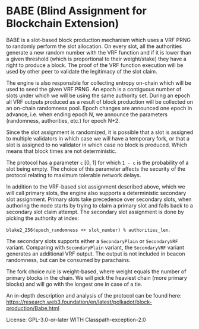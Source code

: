 # BABE (Blind Assignment for Blockchain Extension)

BABE is a slot-based block production mechanism which uses a VRF PRNG to
randomly perform the slot allocation. On every slot, all the authorities
generate a new random number with the VRF function and if it is lower than a
given threshold (which is proportional to their weight/stake) they have a
right to produce a block. The proof of the VRF function execution will be
used by other peer to validate the legitimacy of the slot claim.

The engine is also responsible for collecting entropy on-chain which will be
used to seed the given VRF PRNG. An epoch is a contiguous number of slots
under which we will be using the same authority set. During an epoch all VRF
outputs produced as a result of block production will be collected on an
on-chain randomness pool. Epoch changes are announced one epoch in advance,
i.e. when ending epoch N, we announce the parameters (randomness,
authorities, etc.) for epoch N+2.

Since the slot assignment is randomized, it is possible that a slot is
assigned to multiple validators in which case we will have a temporary fork,
or that a slot is assigned to no validator in which case no block is
produced. Which means that block times are not deterministic.

The protocol has a parameter `c` [0, 1] for which `1 - c` is the probability
of a slot being empty. The choice of this parameter affects the security of
the protocol relating to maximum tolerable network delays.

In addition to the VRF-based slot assignment described above, which we will
call primary slots, the engine also supports a deterministic secondary slot
assignment. Primary slots take precedence over secondary slots, when
authoring the node starts by trying to claim a primary slot and falls back
to a secondary slot claim attempt. The secondary slot assignment is done
by picking the authority at index:

`blake2_256(epoch_randomness ++ slot_number) % authorities_len`.

The secondary slots supports either a `SecondaryPlain` or `SecondaryVRF`
variant. Comparing with `SecondaryPlain` variant, the `SecondaryVRF` variant
generates an additional VRF output. The output is not included in beacon
randomness, but can be consumed by parachains.

The fork choice rule is weight-based, where weight equals the number of
primary blocks in the chain. We will pick the heaviest chain (more primary
blocks) and will go with the longest one in case of a tie.

An in-depth description and analysis of the protocol can be found here:
<https://research.web3.foundation/en/latest/polkadot/block-production/Babe.html>

License: GPL-3.0-or-later WITH Classpath-exception-2.0